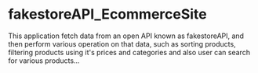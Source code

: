 # fakestoreAPI_EcommerceSite
This application fetch data from an open API known as fakestoreAPI, and then perform various operation on that data, such as sorting products, filtering products using it's prices and categories and also user can search for various products...
